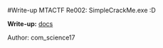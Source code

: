#Write-up MTACTF Re002: SimpleCrackMe.exe :D  
  
**Write-up:** [docs](https://docs.google.com/document/d/18hkIpi-4lW9TfxSaaLvF5TsDF-6jShsiogBL8MXgWps/edit?usp=sharing)
  
Author: com_science17
